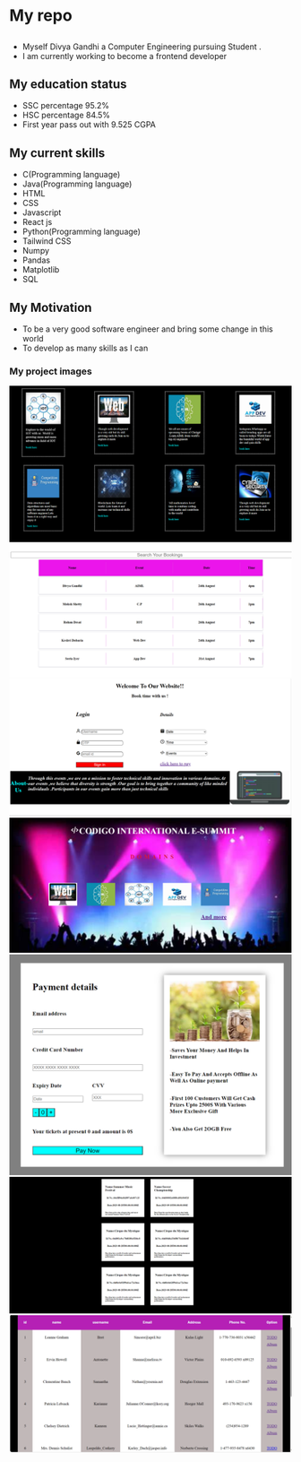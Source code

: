 # My repo

## 
- Myself Divya Gandhi a Computer Engineering pursuing Student .
- I am currently working to become a frontend developer 
## My education status
- SSC percentage 95.2%
- HSC percentage 84.5%
- First year pass out with 9.525 CGPA
 
## My current skills 
- C(Programming language)
- Java(Programming language)
- HTML
- CSS
- Javascript
- React js
- Python(Programming language)
- Tailwind CSS
- Numpy
- Pandas
- Matplotlib
- SQL

## My Motivation
- To be a very good software engineer and bring some change in this world
- To develop as many skills as I can


### My project images 
![This is an image](task.png)
![This is an image](filter.png)
![This is an image](bookingpage.png)
![This is an image](homepage.png)
![This is an image](paymentpage.png)
![This is an image](BackendApi.png)
![This is an image](unicodetask1.png)

